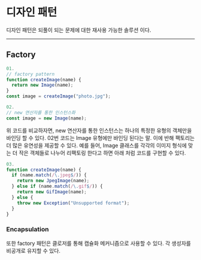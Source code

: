 # 디자인 패턴

디자인 패턴은 되풀이 되는 문제에 대한 재사용 가능한 솔루션 이다.

---

## Factory

```js
01.
// factory pattern
function createImage(name) {
  return new Image(name);
}
const image = createImage("photo.jpg");
```

```js
02.
// new 연산자를 통한 인스턴스화
const image = new Image(name);
```

위 코드를 비교하자면, new 연산자를 통한 인스턴스는 하나의 특정한 유형의 객체만을 바인딩 할 수 있다.
02번 코드는 Image 유형에만 바인딩 된다는 말. 이에 반해 팩토리는 더 많은 유연성을 제공할 수 있다.
예를 들어, Image 클래스를 각각의 이미지 형식에 맞는 더 작은 객체들로 나누어 리팩토링 한다고 하면 아래 처럼 코드를 구현할 수 있다.

```js
03.
function createImage(name) {
  if (name.match(/\.jpeg$/)) {
    return new JpegImage(name);
  } else if (name.match(/\.gif$/)) {
    return new GifImage(name);
  } else {
    throw new Exception("Unsupported format");
  }
}
```

### Encapsulation

또한 factory 패턴은 클로저를 통해 캡슐화 메커니즘으로 사용할 수 있다. 각 생성자를 비공개로 유지할 수 있다.
